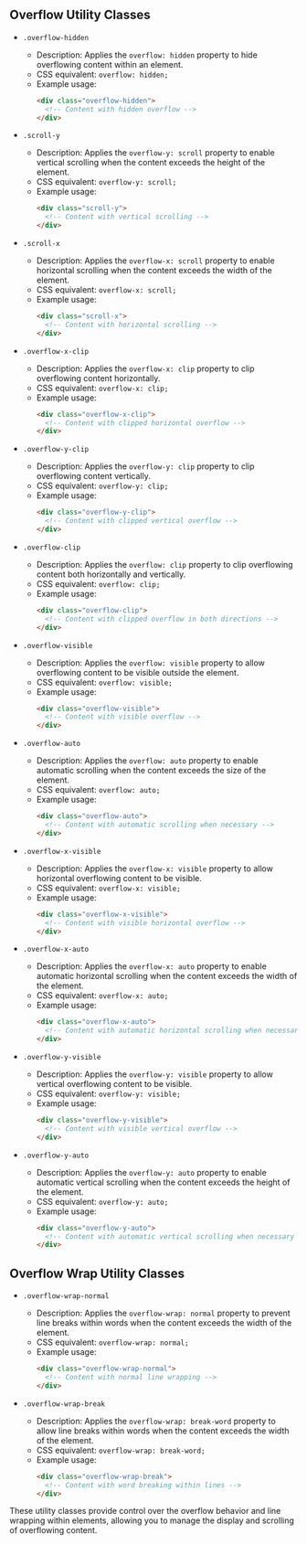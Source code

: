 
## Overflow Utility Classes

- `.overflow-hidden`
  - Description: Applies the `overflow: hidden` property to hide overflowing content within an element.
  - CSS equivalent: `overflow: hidden;`
  - Example usage:
    ```html
    <div class="overflow-hidden">
      <!-- Content with hidden overflow -->
    </div>
    ```

- `.scroll-y`
  - Description: Applies the `overflow-y: scroll` property to enable vertical scrolling when the content exceeds the height of the element.
  - CSS equivalent: `overflow-y: scroll;`
  - Example usage:
    ```html
    <div class="scroll-y">
      <!-- Content with vertical scrolling -->
    </div>
    ```

- `.scroll-x`
  - Description: Applies the `overflow-x: scroll` property to enable horizontal scrolling when the content exceeds the width of the element.
  - CSS equivalent: `overflow-x: scroll;`
  - Example usage:
    ```html
    <div class="scroll-x">
      <!-- Content with horizontal scrolling -->
    </div>
    ```

- `.overflow-x-clip`
  - Description: Applies the `overflow-x: clip` property to clip overflowing content horizontally.
  - CSS equivalent: `overflow-x: clip;`
  - Example usage:
    ```html
    <div class="overflow-x-clip">
      <!-- Content with clipped horizontal overflow -->
    </div>
    ```

- `.overflow-y-clip`
  - Description: Applies the `overflow-y: clip` property to clip overflowing content vertically.
  - CSS equivalent: `overflow-y: clip;`
  - Example usage:
    ```html
    <div class="overflow-y-clip">
      <!-- Content with clipped vertical overflow -->
    </div>
    ```

- `.overflow-clip`
  - Description: Applies the `overflow: clip` property to clip overflowing content both horizontally and vertically.
  - CSS equivalent: `overflow: clip;`
  - Example usage:
    ```html
    <div class="overflow-clip">
      <!-- Content with clipped overflow in both directions -->
    </div>
    ```

- `.overflow-visible`
  - Description: Applies the `overflow: visible` property to allow overflowing content to be visible outside the element.
  - CSS equivalent: `overflow: visible;`
  - Example usage:
    ```html
    <div class="overflow-visible">
      <!-- Content with visible overflow -->
    </div>
    ```

- `.overflow-auto`
  - Description: Applies the `overflow: auto` property to enable automatic scrolling when the content exceeds the size of the element.
  - CSS equivalent: `overflow: auto;`
  - Example usage:
    ```html
    <div class="overflow-auto">
      <!-- Content with automatic scrolling when necessary -->
    </div>
    ```

- `.overflow-x-visible`
  - Description: Applies the `overflow-x: visible` property to allow horizontal overflowing content to be visible.
  - CSS equivalent: `overflow-x: visible;`
  - Example usage:
    ```html
    <div class="overflow-x-visible">
      <!-- Content with visible horizontal overflow -->
    </div>
    ```

- `.overflow-x-auto`
  - Description: Applies the `overflow-x: auto` property to enable automatic horizontal scrolling when the content exceeds the width of the element.
  - CSS equivalent: `overflow-x: auto;`
  - Example usage:
    ```html
    <div class="overflow-x-auto">
      <!-- Content with automatic horizontal scrolling when necessary -->
    </div>
    ```

- `.overflow-y-visible`
  - Description: Applies the `overflow-y: visible` property to allow vertical overflowing content to be visible.
  - CSS equivalent: `overflow-y: visible;`
  - Example usage:
    ```html
    <div class="overflow-y-visible">
      <!-- Content with visible vertical overflow -->
    </div>
    ```

- `.overflow-y-auto`
  - Description: Applies the `overflow-y: auto` property to enable automatic vertical scrolling when the content exceeds the height of the element.
  - CSS equivalent: `overflow-y: auto;`
  - Example usage:
    ```html
    <div class="overflow-y-auto">
      <!-- Content with automatic vertical scrolling when necessary -->
    </div>
    ```

## Overflow Wrap Utility Classes

- `.overflow-wrap-normal`
  - Description: Applies the `overflow-wrap: normal` property to prevent line breaks within words when the content exceeds the width of the element.
  - CSS equivalent: `overflow-wrap: normal;`
  - Example usage:
    ```html
    <div class="overflow-wrap-normal">
      <!-- Content with normal line wrapping -->
    </div>
    ```

- `.overflow-wrap-break`
  - Description: Applies the `overflow-wrap: break-word` property to allow line breaks within words when the content exceeds the width of the element.
  - CSS equivalent: `overflow-wrap: break-word;`
  - Example usage:
    ```html
    <div class="overflow-wrap-break">
      <!-- Content with word breaking within lines -->
    </div>
    ```

These utility classes provide control over the overflow behavior and line wrapping within elements, allowing you to manage the display and scrolling of overflowing content.
